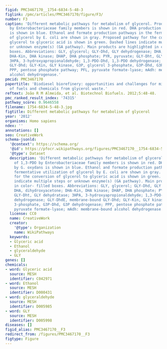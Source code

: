 ```yaml
---
figid: PMC3467170__1754-6834-5-48-3
figlink: /pmc/articles/PMC3467170/figure/F3/
number: F3
caption: 'Different metabolic pathways for metabolism of glycerol. Production of 1,3-PDO
  by Enterobacteriaceae family members is shown in red. DHA production by G. oxydans
  is shown in blue. Ethanol and formate production pathways in the fermentative utilization
  of glycerol by E. coli are shown in gray. Proposed pathway for the conversion of
  glycerol to glyceric acid is shown in green. Dashed lines indicate multiple steps
  or unknown enzyme(s) (GA pathway). Main products are highlighted in color- filled
  boxes. Abbreviations: GLY, glycerol; GLY-Dhd, GLY dehydrogenase; DHA, dihydroxyacetone;
  DHA-Kin, DHA kinase; DHAP, DHA phosphate; PYR, pyruvate; GLY-Dht, GLY dehydratase;
  3HPA, 3-hydroxyapropionaldehyde; 1,3-PDO-Dhd, 1,3-PDO dehydrogenase; GLY-DhdE, membrane-bound
  GLY-Dhd; GLY-Kin, GLY kinase, G3P, glycerol 3-phosphate, G3P-Dhd, G3P dehydrogenase;
  PPP, pentose phosphate pathway; PFL, pyruvate formate-lyase; mAdh: membrane-bound
  alcohol dehydrogenase.'
pmcid: PMC3467170
papertitle: 'Biodiesel biorefinery: opportunities and challenges for microbial production
  of fuels and chemicals from glycerol waste.'
reftext: João R M Almeida, et al. Biotechnol Biofuels. 2012;5:48-48.
pmc_ranked_result_index: '74315'
pathway_score: 0.9646558
filename: 1754-6834-5-48-3.jpg
figtitle: Different metabolic pathways for metabolism of glycerol
year: '2012'
organisms: Homo sapiens
ndex: ''
annotations: []
seo: CreativeWork
schema-jsonld:
  '@context': https://schema.org/
  '@id': https://pfocr.wikipathways.org/figures/PMC3467170__1754-6834-5-48-3.html
  '@type': Dataset
  description: 'Different metabolic pathways for metabolism of glycerol. Production
    of 1,3-PDO by Enterobacteriaceae family members is shown in red. DHA production
    by G. oxydans is shown in blue. Ethanol and formate production pathways in the
    fermentative utilization of glycerol by E. coli are shown in gray. Proposed pathway
    for the conversion of glycerol to glyceric acid is shown in green. Dashed lines
    indicate multiple steps or unknown enzyme(s) (GA pathway). Main products are highlighted
    in color- filled boxes. Abbreviations: GLY, glycerol; GLY-Dhd, GLY dehydrogenase;
    DHA, dihydroxyacetone; DHA-Kin, DHA kinase; DHAP, DHA phosphate; PYR, pyruvate;
    GLY-Dht, GLY dehydratase; 3HPA, 3-hydroxyapropionaldehyde; 1,3-PDO-Dhd, 1,3-PDO
    dehydrogenase; GLY-DhdE, membrane-bound GLY-Dhd; GLY-Kin, GLY kinase, G3P, glycerol
    3-phosphate, G3P-Dhd, G3P dehydrogenase; PPP, pentose phosphate pathway; PFL,
    pyruvate formate-lyase; mAdh: membrane-bound alcohol dehydrogenase.'
  license: CC0
  name: CreativeWork
  creator:
    '@type': Organization
    name: WikiPathways
  keywords:
  - Glyceric acid
  - Ethanol
  - glyceraldehyde
  - GLY
genes: []
chemicals:
- word: Glyceric acid
  source: MESH
  identifier: C042971
- word: Ethanol
  source: MESH
  identifier: D000431
- word: glyceraldehyde
  source: MESH
  identifier: D005985
- word: GLY
  source: MESH
  identifier: D005998
diseases: []
figid_alias: PMC3467170__F3
redirect_from: /figures/PMC3467170__F3
figtype: Figure
---
```

